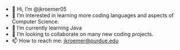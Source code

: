 - 👋 Hi, I’m @jkroemer05
- 👀 I’m interested in learning more coding languages and aspects of Computer Science.
- 🌱 I’m currently learning Java
- 💞️ I’m looking to collaborate on many new coding projects.
- 📫 How to reach me: jkroemer@purdue.edu

<!---
jkroemer05/jkroemer05 is a ✨ special ✨ repository because its `README.md` (this file) appears on your GitHub profile.
You can click the Preview link to take a look at your changes.
--->
